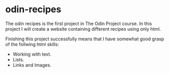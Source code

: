# odin-recipes

The odin recipes is the first project in The Odin Project course. In this project I will create a website containing different recipes using only html.

Finishing this project successfully means that I have somewhat good grasp of the follwing html skills:
- Working with text.
- Lists.
- Links and Images.
